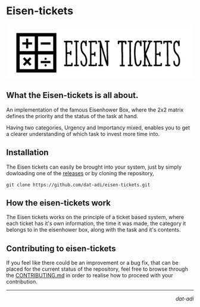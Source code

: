 # Eisen-tickets

<p align="center">
    <img src="assets/large-logo.PNG" alt="eisen-tickets logo">
</p>

## What the Eisen-tickets is all about.
An implementation of the famous Eisenhower Box, where the 2x2 matrix defines
the priority and the status of the task at hand.

Having two categories, Urgency and Importancy mixed, enables you to get a clearer
understanding of which task to invest more time into.

## Installation
The Eisen tickets can easily be brought into your system, just by simply dowloading one of the [releases](github.com/dat-adi/eisen-tickets/releases) or by cloning the repository,
```shell
git clone https://github.com/dat-adi/eisen-tickets.git
```

## How the eisen-tickets work
The Eisen tickets works on the principle of a ticket based system, where each ticket has it's own 
information, the time it was made, the category it belongs to in the eisenhower box, along with the task and it's contents.

## Contributing to eisen-tickets
If you feel like there could be an improvement or a bug fix, that can be placed for the current status of the repository,
feel free to browse through the [CONTRIBUTING.md]() in order to realise how to proceed with your contribution.

---
<p align="right"><i>dat-adi</i></p>
